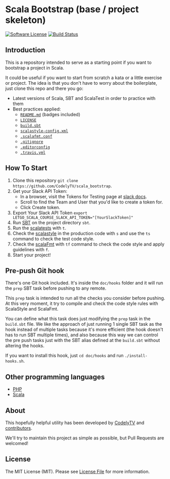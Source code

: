 # Scala Bootstrap (base / project skeleton)
 
[![Software License][ico-license]][link-license]
[![Build Status][ico-travis]][link-travis]
 
## Introduction 

This is a repository intended to serve as a starting point if you want to bootstrap a project in Scala.
 
It could be useful if you want to start from scratch a kata or a little exercise or project. The idea is that you don't have to worry about the boilerplate, just clone this repo and there you go:
* Latest versions of Scala, SBT and ScalaTest in order to practice with them
* Best practices applied:
  * [`README.md`][link-readme] (badges included)
  * [`LICENSE`][link-license]
  * [`build.sbt`][link-build-sbt]
  * [`scalastyle-config.xml`][link-scalastyle-config]
  * [`.scalafmt.conf`][link-scalafmt-config]
  * [`.gitignore`][link-gitignore]
  * [`.editorconfig`][link-editorconfig]
  * [`.travis.yml`][link-travis-yml]

## How To Start

1. Clone this repository `git clone https://github.com/CodelyTV/scala_bootstrap`.
2. Get your Slack API Token:  
    * In a browser, visit the Tokens for Testing page at [slack docs](http://api.slack.com/docs/oauth-test-tokens).
    * Scroll to find the Team and User that you'd like to create a token for.
    * Click Create token.
3. Export Your Slack API Token `export LETGO_SCALA_COURSE_SLACK_API_TOKEN="[YourSlackToken]"` 
4. Run [SBT](http://www.scala-sbt.org/) on the project directory `sbt`.
5. Run the [scalatests](http://www.scalatest.org/) with `t`.
6. Check the [scalastyle](http://www.scalastyle.org/) in the production code with `s` and use the `ts` command to check the test code style.
7. Check the [scalaFmt](http://scalafmt.org) with `tf` command to check the code style and apply guidelines with `f`.
8. Start your project!

## Pre-push Git hook

There's one Git hook included. It's inside the `doc/hooks` folder and it will run the `prep` SBT task before pushing to any remote.

This `prep` task is intended to run all the checks you consider before pushing. At this very moment, it try to compile and check the code style rules with ScalaStyle and ScalaFmt.
 
You can define what this task does just modifying the `prep` task in the `build.sbt` file. We like the approach of just running 1 single SBT task as the hook instead of multiple tasks because it's more efficient (the hook doesn't has to run SBT multiple times), and also because this way we can control the pre push tasks just with the SBT alias defined at the `build.sbt` without altering the hooks.
 
If you want to install this hook, just `cd doc/hooks` and run `./install-hooks.sh`.

## Other programming languages

* [PHP](https://github.com/CodelyTV/php-bootstrap)
* [Scala](https://github.com/CodelyTV/scala_bootstrap)

## About

This hopefully helpful utility has been developed by [CodelyTV][link-author] and [contributors][link-contributors].

We'll try to maintain this project as simple as possible, but Pull Requests are welcomed!

## License

The MIT License (MIT). Please see [License File][link-license] for more information.

[ico-license]: https://img.shields.io/badge/license-MIT-brightgreen.svg?style=flat-square
[ico-travis]: https://img.shields.io/travis/CodelyTV/scala_bootstrap/master.svg?style=flat-square

[link-license]: LICENSE
[link-travis]: https://travis-ci.org/CodelyTV/scala_bootstrap
[link-readme]: README.md
[link-build-sbt]: build.sbt
[link-scalastyle-config]: scalastyle-config.xml
[link-scalafmt-config]: .scalafmt.conf
[link-gitignore]: .gitignore
[link-editorconfig]: .editorconfig    
[link-travis-yml]: .travis.yml           
[link-author]: https://github.com/CodelyTV
[link-contributors]: ../../contributors
